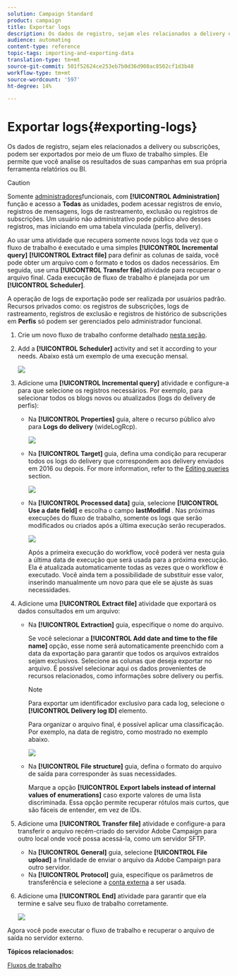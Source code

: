 ```yaml
---
solution: Campaign Standard
product: campaign
title: Exportar logs
description: Os dados de registro, sejam eles relacionados a delivery ou subscrições, podem ser exportados por meio de um fluxo de trabalho simples.
audience: automating
content-type: reference
topic-tags: importing-and-exporting-data
translation-type: tm+mt
source-git-commit: 501f52624ce253eb7b0d36d908ac8502cf1d3b48
workflow-type: tm+mt
source-wordcount: '597'
ht-degree: 14%

---
```



# Exportar logs{#exporting-logs}

Os dados de registro, sejam eles relacionados a delivery ou subscrições, podem ser exportados por meio de um fluxo de trabalho simples. Ele permite que você analise os resultados de suas campanhas em sua própria ferramenta relatórios ou BI.

>[!CAUTION]
>
>Somente [administradores](../../administration/using/users-management.md#functional-administrators)funcionais, com **[!UICONTROL Administration]** função e acesso a **Todas** as unidades, podem acessar registros de envio, registros de mensagens, logs de rastreamento, exclusão ou registros de subscrições. Um usuário não administrativo pode público alvo desses registros, mas iniciando em uma tabela vinculada (perfis, delivery).

Ao usar uma atividade que recupera somente novos logs toda vez que o fluxo de trabalho é executado e uma simples **[!UICONTROL Incremental query]** **[!UICONTROL Extract file]** para definir as colunas de saída, você pode obter um arquivo com o formato e todos os dados necessários. Em seguida, use uma **[!UICONTROL Transfer file]** atividade para recuperar o arquivo final. Cada execução de fluxo de trabalho é planejada por um **[!UICONTROL Scheduler]**.

A operação de logs de exportação pode ser realizada por usuários padrão. Recursos privados como: os registros de subscrições, logs de rastreamento, registros de exclusão e registros de histórico de subscrições em **Perfis** só podem ser gerenciados pelo administrador funcional.

1. Crie um novo fluxo de trabalho conforme detalhado [nesta seção](../../automating/using/building-a-workflow.md#creating-a-workflow).
1. Add a **[!UICONTROL Scheduler]** activity and set it according to your needs. Abaixo está um exemplo de uma execução mensal.

   ![](assets/export_logs_scheduler.png)

1. Adicione uma **[!UICONTROL Incremental query]** atividade e configure-a para que selecione os registros necessários. Por exemplo, para selecionar todos os blogs novos ou atualizados (logs do delivery de perfis):

   * Na **[!UICONTROL Properties]** guia, altere o recurso público alvo para **Logs do delivery** (wideLogRcp).

      ![](assets/export_logs_query_properties.png)

   * Na **[!UICONTROL Target]** guia, defina uma condição para recuperar todos os logs do delivery que correspondem aos delivery enviados em 2016 ou depois. For more information, refer to the [Editing queries](../../automating/using/editing-queries.md#creating-queries) section.

      ![](assets/export_logs_query_target.png)

   * Na **[!UICONTROL Processed data]** guia, selecione **[!UICONTROL Use a date field]** e escolha o campo **lastModifid** . Nas próximas execuções do fluxo de trabalho, somente os logs que serão modificados ou criados após a última execução serão recuperados.

      ![](assets/export_logs_query_processeddata.png)

      Após a primeira execução do workflow, você poderá ver nesta guia a última data de execução que será usada para a próxima execução. Ela é atualizada automaticamente todas as vezes que o workflow é executado. Você ainda tem a possibilidade de substituir esse valor, inserindo manualmente um novo para que ele se ajuste às suas necessidades.

1. Adicione uma **[!UICONTROL Extract file]** atividade que exportará os dados consultados em um arquivo:

   * Na **[!UICONTROL Extraction]** guia, especifique o nome do arquivo.

      Se você selecionar a **[!UICONTROL Add date and time to the file name]** opção, esse nome será automaticamente preenchido com a data da exportação para garantir que todos os arquivos extraídos sejam exclusivos. Selecione as colunas que deseja exportar no arquivo. É possível selecionar aqui os dados provenientes de recursos relacionados, como informações sobre delivery ou perfis.

      >[!NOTE]
      >
      >Para exportar um identificador exclusivo para cada log, selecione o **[!UICONTROL Delivery log ID]** elemento.

      Para organizar o arquivo final, é possível aplicar uma classificação. Por exemplo, na data de registro, como mostrado no exemplo abaixo.

      ![](assets/export_logs_extractfile_extraction.png)

   * Na **[!UICONTROL File structure]** guia, defina o formato do arquivo de saída para corresponder às suas necessidades.

      Marque a opção **[!UICONTROL Export labels instead of internal values of enumerations]** caso exporte valores de uma lista discriminada. Essa opção permite recuperar rótulos mais curtos, que são fáceis de entender, em vez de IDs.

1. Adicione uma **[!UICONTROL Transfer file]** atividade e configure-a para transferir o arquivo recém-criado do servidor Adobe Campaign para outro local onde você possa acessá-la, como um servidor SFTP.

   * Na **[!UICONTROL General]** guia, selecione **[!UICONTROL File upload]** a finalidade de enviar o arquivo da Adobe Campaign para outro servidor.
   * Na **[!UICONTROL Protocol]** guia, especifique os parâmetros de transferência e selecione a [conta externa](../../administration/using/external-accounts.md#creating-an-external-account) a ser usada.

1. Adicione uma **[!UICONTROL End]** atividade para garantir que ela termine e salve seu fluxo de trabalho corretamente.

   ![](assets/export_logs_example_workflow.png)

Agora você pode executar o fluxo de trabalho e recuperar o arquivo de saída no servidor externo.

**Tópicos relacionados:**

[Fluxos de trabalho](../../automating/using/get-started-workflows.md)
